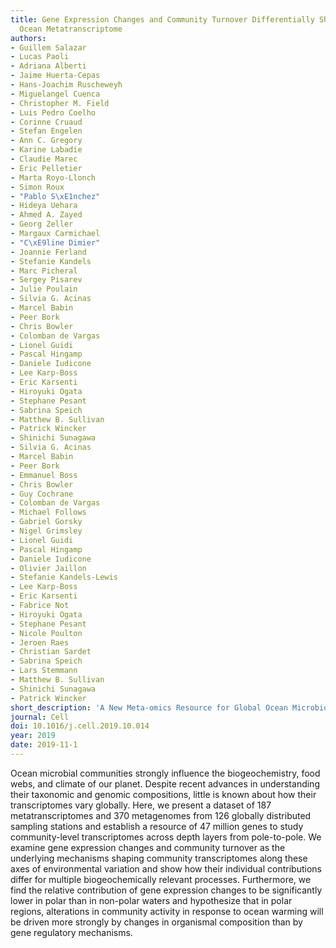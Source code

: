 ```yaml
---
title: Gene Expression Changes and Community Turnover Differentially Shape the Global
  Ocean Metatranscriptome
authors:
- Guillem Salazar
- Lucas Paoli
- Adriana Alberti
- Jaime Huerta-Cepas
- Hans-Joachim Ruscheweyh
- Miguelangel Cuenca
- Christopher M. Field
- Luis Pedro Coelho
- Corinne Cruaud
- Stefan Engelen
- Ann C. Gregory
- Karine Labadie
- Claudie Marec
- Eric Pelletier
- Marta Royo-Llonch
- Simon Roux
- "Pablo S\xE1nchez"
- Hideya Uehara
- Ahmed A. Zayed
- Georg Zeller
- Margaux Carmichael
- "C\xE9line Dimier"
- Joannie Ferland
- Stefanie Kandels
- Marc Picheral
- Sergey Pisarev
- Julie Poulain
- Silvia G. Acinas
- Marcel Babin
- Peer Bork
- Chris Bowler
- Colomban de Vargas
- Lionel Guidi
- Pascal Hingamp
- Daniele Iudicone
- Lee Karp-Boss
- Eric Karsenti
- Hiroyuki Ogata
- Stephane Pesant
- Sabrina Speich
- Matthew B. Sullivan
- Patrick Wincker
- Shinichi Sunagawa
- Silvia G. Acinas
- Marcel Babin
- Peer Bork
- Emmanuel Boss
- Chris Bowler
- Guy Cochrane
- Colomban de Vargas
- Michael Follows
- Gabriel Gorsky
- Nigel Grimsley
- Lionel Guidi
- Pascal Hingamp
- Daniele Iudicone
- Olivier Jaillon
- Stefanie Kandels-Lewis
- Lee Karp-Boss
- Eric Karsenti
- Fabrice Not
- Hiroyuki Ogata
- Stephane Pesant
- Nicole Poulton
- Jeroen Raes
- Christian Sardet
- Sabrina Speich
- Lars Stemmann
- Matthew B. Sullivan
- Shinichi Sunagawa
- Patrick Wincker
short_description: 'A New Meta-omics Resource for Global Ocean Microbiome Research'
journal: Cell
doi: 10.1016/j.cell.2019.10.014
year: 2019
date: 2019-11-1
---
```


Ocean microbial communities strongly influence the biogeochemistry, food webs, and climate of our planet. Despite recent advances in understanding their taxonomic and genomic compositions, little is known about how their transcriptomes vary globally. Here, we present a dataset of 187 metatranscriptomes and 370 metagenomes from 126 globally distributed sampling stations and establish a resource of 47 million genes to study community-level transcriptomes across depth layers from pole-to-pole. We examine gene expression changes and community turnover as the underlying mechanisms shaping community transcriptomes along these axes of environmental variation and show how their individual contributions differ for multiple biogeochemically relevant processes. Furthermore, we find the relative contribution of gene expression changes to be significantly lower in polar than in non-polar waters and hypothesize that in polar regions, alterations in community activity in response to ocean warming will be driven more strongly by changes in organismal composition than by gene regulatory mechanisms.
